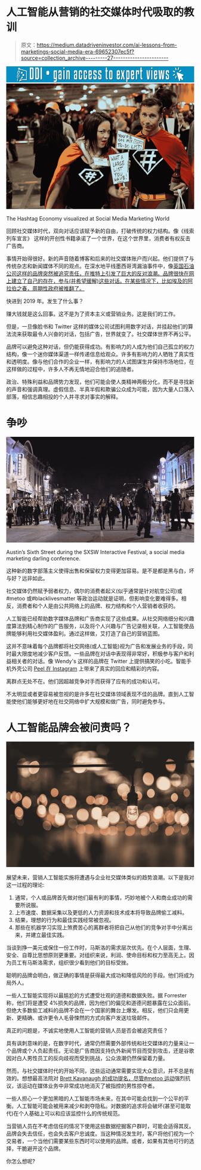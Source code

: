 # 人工智能从营销的社交媒体时代吸取的教训

> 原文：<https://medium.datadriveninvestor.com/ai-lessons-from-marketings-social-media-era-69652307ec5f?source=collection_archive---------27----------------------->

[![](img/8dd5024388875eb0cd6b20a612fec298.png)](http://www.track.datadriveninvestor.com/1B9E)![](img/2715a653b83d930db1537d1f4366ac58.png)

The Hashtag Economy visualized at Social Media Marketing World

回顾社交媒体时代，双向对话应该赋予新的自由，打破传统的权力结构。像《线索列车宣言》 这样的开创性书籍承诺了一个世界，在这个世界里，消费者有权反击广告商。

事情开始得很好。新的声音随着博客和后来的社交媒体账户而兴起。他们提供了与传统杂志和新闻媒体不同的观点。在深水地平线墨西哥湾漏油事件中，像[英国石油公司这样的品牌突然被追究责任，在推特上引发了巨大的反对浪潮。品牌很快在网上建立了自己的存在，参与(并希望缓解)这些对话。在某些情况下，比如埃及的阿拉伯之春，周期性政府被推翻了。](https://instituteforpr.org/wp-content/uploads/BP-Twitter-The-Deep-Water-Horizon.pdf)

快进到 2019 年。发生了什么事？

赚大钱就是这么回事。这不是为了资本主义或营销业务。这是我们的工作。

但是，一旦像脸书和 Twitter 这样的媒体公司试图利用数字对话，并挂起他们的算法流来获取最令人兴奋的对话，包括广告，世界就变了。社交媒体世界不再公平。

品牌可以避免这种对话，但仍能获得成功。有影响力的人成为他们自己孤立的权力结构，像一个迷你媒体渠道一样传递信息给观众。许多有影响力的人牺牲了真实性和透明度。像与他们合作的企业一样，有影响力的人试图谋生并保持市场地位，在这样做的过程中，许多人不再无情地迎合他们的追随者。

政治、特殊利益和品牌势力发现，他们可能会使人类精神两极分化，而不是寻找新的声音和强调真理。虚假信息、半真半假和欺骗公众成为可能，因为大量人口落入部落，相信志趣相投的个人并寻求对事实的解释。

# 争吵

![](img/04b5b5fd1829043c75d3a77c6c9e574f.png)

Austin’s Sixth Street during the SXSW Interactive Festival, a social media marketing darling conference.

这种新的数字部落主义使得出售和保留权力变得更加容易。是不是都是黑与白，坏与好？远非如此。

社交媒体仍然赋予弱者权力，偶尔的消费者起义(似乎通常是针对航空公司)或#metoo 或#blacklivesmatter 等政治运动就是证明，但影响变化要难得多。相反，消费者和个人是由公共网络上的品牌、权力结构和个人营销者收获的。

人工智能已经帮助数字媒体品牌和广告商实现了这些成果。从社交网络细分和兴趣度算法到精心制作的广告服务，以及将个人兴趣与广告记录相关联，人工智能使品牌能够利用社交媒体盈利。通过这样做，艾打造了自己的营销蓝图。

这并不意味着每个品牌都将社交网络(或人工智能)视为广告和发展业务的手段，同时最大限度地减少客户反馈。一些品牌在对话中表现得非常好，积极参与客户和利益相关者的对话。像 Wendy's 这样的品牌在 Twitter 上提供搞笑的小吃。智能手机外壳公司 [Peel 在 Instagram](https://sproutsocial.com/insights/social-media-marketing-examples/) 上带来了真实的回应和精彩的内容。

离群点无处不在。他们因超越竞争对手而获得了应有的成功和认可。

不太明显或者更容易被忽视的是许多在社交媒体领域表现不佳的品牌。直到人工智能使他们能够更好地在社交网络中扩大规模和做广告，同时避免参与。

# **人工智能品牌会被问责吗？**

![](img/8dcffd839f4588b18f133257b5b678a0.png)

展望未来，营销人工智能实施将遭遇与企业社交媒体类似的趋势浪潮。以下是我对这一过程的理论:

1.  通常，个人或品牌首先做对他们最有利的事情，巧妙地被个人和商业成功的需要所说服。
2.  上市速度、数据采集以及更低的人力资源和技术成本将导致品牌偷工减料。
3.  结果，理想的行为和最佳实践经常被忽视。
4.  那些在机器学习实现上煞费苦心的离群者将把自己从他们的竞争对手中分离出来，并建立最佳实践。

当谈到挣一美元或保住一份工作时，马斯洛的需求层次优先。在个人层面，生理、安全、自尊比思想原则更重要。对组织来说，利润、使命目标和权力至高无上。因为员工有马斯洛需求，组织很少看到他们的目标受挫。

聪明的品牌会明白，做正确的事情是获得最大成功和降低风险的手段。他们将成为局外人。

一些人工智能实现将以最尴尬的方式遭受壮观的道德和数据失败。据 Forrester 称，他们将是遭受 4%损失的品牌，因为他们的偏见和道德问题暴露在公众面前。但绝大多数偷工减料的品牌不会在一个国家的舞台上爆发。相反，他们只会用更新、更精确、或许更令人毛骨悚然的方式向客户发送垃圾邮件。

真正的问题是，不诚实地使用人工智能的营销人员是否会被追究责任？

具有讽刺意味的是，在数字时代，通常仍然需要外部传统和社交媒体的力量来让一个品牌或个人负起责任。无论是广告商因支持仇外新闻节目而受到攻击，还是谷歌因对白人男性员工的反向歧视而受到挑战，公众浪潮仍然保留着力量。

然而，与社交媒体时代的开始不同，这些运动通常需要实现大众意识，并不总是有效的。想想最高法院对 [Brett Kavanaugh 的成功提名，尽管#metoo 运动](https://www.politico.com/magazine/story/2018/10/09/kavanaugh-metoo-temperance-suffragettes-221141)强烈抗议，该运动在媒体业务中非常成功地消灭了被指控的男性掠夺者。

一些人担心一个更加黑暗的人工智能市场未来，在其中可能会找到一个公平的平衡。人工智能可能会被用来减少和剥夺隐私。对数据的追求将会破坏(甚至可能取代)在个人基础上可以和应该监控什么的传统规范。

当营销人员在不考虑信任的情况下使用这些数据挖掘客户群时，可能会适得其反。品牌会失去信任，也会失去客户忠诚度。当这种情况发生时，客户将他们视为一个交易者，一个当他们需要某些东西时可以使用的品牌。或者，如果有其他可行的选择，干脆避开这个品牌。

你怎么想呢?